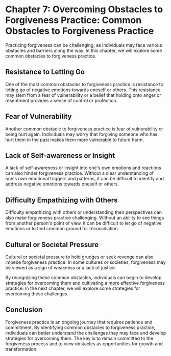 Chapter 7: Overcoming Obstacles to Forgiveness Practice: Common Obstacles to Forgiveness Practice
=================================================================================================

Practicing forgiveness can be challenging, as individuals may face various obstacles and barriers along the way. In this chapter, we will explore some common obstacles to forgiveness practice.

Resistance to Letting Go
------------------------

One of the most common obstacles to forgiveness practice is resistance to letting go of negative emotions towards oneself or others. This resistance may stem from a fear of vulnerability or a belief that holding onto anger or resentment provides a sense of control or protection.

Fear of Vulnerability
---------------------

Another common obstacle to forgiveness practice is fear of vulnerability or being hurt again. Individuals may worry that forgiving someone who has hurt them in the past makes them more vulnerable to future harm.

Lack of Self-awareness or Insight
---------------------------------

A lack of self-awareness or insight into one's own emotions and reactions can also hinder forgiveness practice. Without a clear understanding of one's own emotional triggers and patterns, it can be difficult to identify and address negative emotions towards oneself or others.

Difficulty Empathizing with Others
----------------------------------

Difficulty empathizing with others or understanding their perspectives can also make forgiveness practice challenging. Without an ability to see things from another person's point of view, it can be difficult to let go of negative emotions or to find common ground for reconciliation.

Cultural or Societal Pressure
-----------------------------

Cultural or societal pressure to hold grudges or seek revenge can also impede forgiveness practice. In some cultures or societies, forgiveness may be viewed as a sign of weakness or a lack of justice.

By recognizing these common obstacles, individuals can begin to develop strategies for overcoming them and cultivating a more effective forgiveness practice. In the next chapter, we will explore some strategies for overcoming these challenges.

Conclusion
----------

Forgiveness practice is an ongoing journey that requires patience and commitment. By identifying common obstacles to forgiveness practice, individuals can better understand the challenges they may face and develop strategies for overcoming them. The key is to remain committed to the forgiveness process and to view obstacles as opportunities for growth and transformation.
